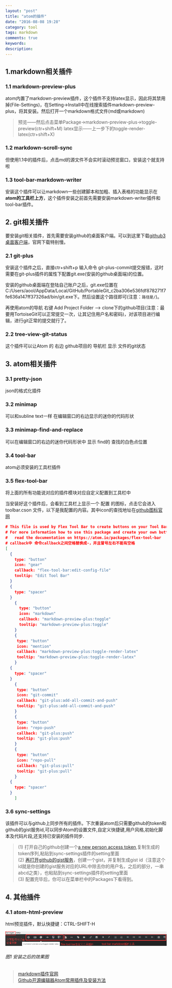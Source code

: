 ```yaml
---
layout: "post"
title: "atom的插件"
date: "2016-08-08 19:28"
category: tool
tags: markdown
comments: true
keywords:
description:
---
```


## 1.markdown相关插件

### 1.1 markdown-preview-plus

atom内置了markdown-preview插件，这个插件不支持latex显示，因此将其禁用掉(File-Settings)，在Setting->Install中在线搜索插件markdown-preview-plus，将其安装。然后打开一个markdown格式文件(md或markdown)

> 预览——然后点击菜单Package->markdown-preview-plus->toggle-preview(ctr+shift+M)
> latex显示——上一步下的toggle-render-latex(ctr+shift+X)

### 1.2 markdown-scroll-sync

但使用1.1中的插件后，点击md的源文件不会实时滚动预览窗口，安装这个就支持啦

### 1.3 tool-bar-markdown-writer

安装这个插件可以让markdown一些创建脚本和加粗、插入表格的功能显示在**atom的工具栏上方**，这个插件安装之前首先需要安装markdown-writer插件和tool-bar插件。


## 2. git相关插件

要安装git相关插件，首先需要安装github的桌面客户端。可以到这里下载[github3桌面客户端](http://download.csdn.net/detail/zhulinniao/9598402)，官网下载特别慢。

### 2.1 git-plus

安装这个插件之后，直接ctr+shift+p 输入命令 git-plus-commit提交报错，这时需要在git-plus插件的属性下配置git.exe(安装的github桌面端)的位置。

安装的github桌面端在登陆自己账户之后，git.exe位置在C:/Users/aool/AppData/Local/GitHub/PortableGit_c2ba306e536fdf878271f7fe636a147ff37326ad/bin/git.exe下。然后设置这个路径即可(注意：`路径是/`)。

再使用atom的导航 右键 Add Project Folder ——> clone下的github项目(注意：最要用TortoiseGit可以正常提交一次，让其记住用户名和密码)，对该项目进行编辑，进行git正常的提交就行了。

### 2.2 tree-view-git-status

这个插件可以让Atom 的 右边 github项目的 导航栏 显示 文件的git状态

## 3. atom相关插件

### 3.1 pretty-json

json的格式化插件

### 3.2 minimap

可以和subline text一样 在编辑窗口的右边显示的迷你的代码形状

### 3.3 minimap-find-and-replace

可以在编辑窗口的右边的迷你代码形状中 显示 find的 查找的白色点位置

### 3.4 tool-bar

atom必须安装的工具栏插件

### 3.5 flex-tool-bar

将上面的所有功能说对应的插件模块对应自定义配置到工具栏中

当安装好这个插件后，会看到工具栏上显示一个 配置 的图标，点击它会进入 toolbar.cson 文件，以下是我配置的内容。其中icon的查找地址在[github图标官网](https://octicons.github.com)


```json
# This file is used by Flex Tool Bar to create buttons on your Tool Bar.
# For more information how to use this package and create your own buttons,
#   read the documentation on https://atom.io/packages/flex-tool-bar
# callback中 命令callback之间空格替换成-，并且冒号左右不能有空格
[
  {
    type: "button"
    icon: "gear"
    callback: "flex-tool-bar:edit-config-file"
    tooltip: "Edit Tool Bar"
  }
  {
    type: "spacer"
  }
	{
	  type: "button"
	  icon: "markdown"
	  callback: "markdown-preview-plus:toggle"
	  tooltip: "markdown-preview-plus:toggle"
	}
	{
	 type: "button"
	 icon: "mention"
	 callback: "markdown-preview-plus:toggle-render-latex"
	 tooltip: "markdown-preview-plus:toggle-render-latex"
	}
  {
    type: "spacer"
  }
	{
	 type: "button"
	 icon: "git-commit"
	 callback: "git-plus:add-all-commit-and-push"
	 tooltip: "git-plus:add-all-commit-and-push"
	}
	{
	 type: "button"
	 icon: "repo-push"
	 callback: "git-plus:push"
	 tooltip: "git-plus:push"
	}
	{
	 type: "button"
	 icon: "repo-pull"
	 callback: "git-plus:pull"
	 tooltip: "git-plus:pull"
	}
  {
    type: "spacer"
  }
	]
```

### 3.6 sync-settings

该插件可以与github上同步所有的插件。下次重装atom后只需要github的token和github的gist服务id,可以同步Atom的设置文件,自定义快捷键,用户风格,初始化脚本及代码片段,还支持已安装的插件同步.

> (1) 打开自己的github创建一个[a new person access token](https://github.com/settings/tokens/new),复制生成的token序列,粘贴到sync-settings插件的setting里面    
> (2) [再打开github的gist服务](gist.github.com)，创建一个gist，并复制生成gist id（注意这个id就是你创建的gist服务对应的URL中除去你的用户名，之后的部分，一串abcd之类），也粘贴到sync-settings插件的setting里面    
> (3) 配置完毕后，你可以在菜单栏中的Packages下看得到。

## 4. 其他插件

### 4.1 atom-html-preview

html预览插件，默认快捷键：CTRL-SHIFT-H

![2016-08-08-tool-atom-plugin](/assets/tool/2016-08-08-tool-atom-plugin.png)

###### 图1 安装之后的效果图

> [markdown插件官网](https://atom.io/packages)    
> [Github开源编辑器Atom常用插件及安装方法](http://blog.csdn.net/mduanfire/article/details/50278591)

